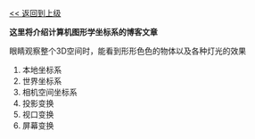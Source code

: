 [<< 返回到上级](index.md)

**这里将介绍计算机图形学坐标系的博客文章**

眼睛观察整个3D空间时，能看到形形色色的物体以及各种灯光的效果

1. 本地坐标系
2. 世界坐标系
3. 相机空间坐标系
4. 投影变换
5. 视口变换
6. 屏幕变换


